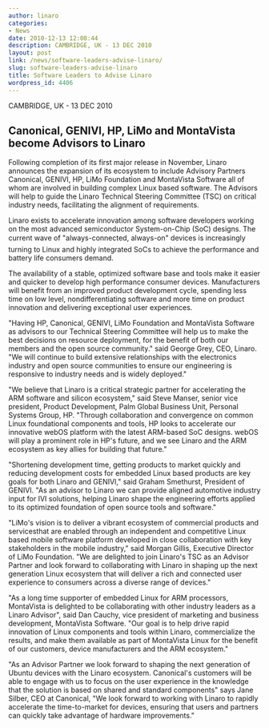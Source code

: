 ```yaml
---
author: linaro
categories:
- News
date: 2010-12-13 12:08:44
description: CAMBRIDGE, UK - 13 DEC 2010
layout: post
link: /news/software-leaders-advise-linaro/
slug: software-leaders-advise-linaro
title: Software Leaders to Advise Linaro
wordpress_id: 4406
---
```


CAMBRIDGE, UK - 13 DEC 2010

## Canonical, GENIVI, HP, LiMo and MontaVista become Advisors to Linaro

Following completion of its first major release in November, Linaro announces the expansion of its ecosystem to include Advisory Partners Canonical, GENIVI, HP, LiMo Foundation and MontaVista Software all of whom are involved in building complex Linux based software. The Advisors will help to guide the Linaro Technical Steering Committee (TSC) on critical industry needs, facilitating the alignment of requirements.

Linaro exists to accelerate innovation among software developers working on the most advanced semiconductor System-on-Chip (SoC) designs. The current wave of "always-connected, always-on" devices is increasingly turning to Linux and highly integrated SoCs to achieve the performance and battery life consumers demand.

The availability of a stable, optimized software base and tools make it easier and quicker to develop high performance consumer devices. Manufacturers will benefit from an improved product development cycle, spending less time on low level, nondifferentiating software and more time on product innovation and delivering exceptional user experiences.

"Having HP, Canonical, GENIVI, LiMo Foundation and MontaVista Software as advisors to our Technical Steering Committee will help us to make the best decisions on resource deployment, for the benefit of both our members and the open source community." said George Grey, CEO, Linaro. "We will continue to build extensive relationships with the electronics industry and open source communities to ensure our engineering is responsive to industry needs and is widely deployed."

"We believe that Linaro is a critical strategic partner for accelerating the ARM software and silicon ecosystem," said Steve Manser, senior vice president, Product Development, Palm Global Business Unit, Personal Systems Group, HP. "Through collaboration and convergence on common Linux foundational components and tools, HP looks to accelerate our innovative webOS platform with the latest ARM-based SoC designs. webOS will play a prominent role in HP's future, and we see Linaro and the ARM ecosystem as key allies for building that future."

"Shortening development time, getting products to market quickly and reducing development costs for embedded Linux based products are key goals for both Linaro and GENIVI," said Graham Smethurst, President of GENIVI. "As an advisor to Linaro we can provide aligned automotive industry input for IVI solutions, helping Linaro shape the engineering efforts applied to its optimized foundation of open source tools and software."

"LiMo's vision is to deliver a vibrant ecosystem of commercial products and servicesthat are enabled through an independent and competitive Linux based mobile software platform developed in close collaboration with key stakeholders in the mobile industry," said Morgan Gillis, Executive Director of LiMo Foundation. "We are delighted to join Linaro's TSC as an Advisor Partner and look forward to collaborating with Linaro in shaping up the next generation Linux ecosystem that will deliver a rich and connected user experience to consumers across a diverse range of devices."

"As a long time supporter of embedded Linux for ARM processors, MontaVista is delighted to be collaborating with other industry leaders as a Linaro Advisor", said Dan Cauchy, vice president of marketing and business development, MontaVista Software. "Our goal is to help drive rapid innovation of Linux components and tools within Linaro, commercialize the results, and make them available as part of MontaVista Linux for the benefit of our customers, device manufacturers and the ARM ecosystem."

"As an Advisor Partner we look forward to shaping the next generation of Ubuntu devices with the Linaro ecosystem. Canonical's customers will be able to engage with us to focus on the user experience in the knowledge that the solution is based on shared and standard components" says Jane Silber, CEO at Canonical, "We look forward to working with Linaro to rapidly accelerate the time-to-market for devices, ensuring that users and partners can quickly take advantage of hardware improvements."